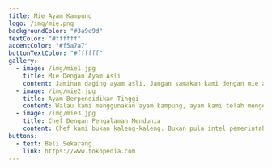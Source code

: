 ```yaml
---
title: Mie Ayam Kampung
logo: /img/mie.png
backgroundColor: "#3a9e9d"
textColor: "#ffffff"
accentColor: "#f5a7a7"
buttonTextColor: "#ffffff"
gallery:
  - image: /img/mie1.jpg
    title: Mie Dengan Ayam Asli
    content: Jaminan daging ayam asli. Jangan samakan kami dengan mie ayam gerobakan random yang pakai daging tikus.
  - image: /img/mie2.jpg
    title: Ayam Berpendidikan Tinggi
    content: Walau kami menggunakan ayam kampung, ayam kami telah mengemban pendidikan di kampus.
  - image: /img/mie3.jpg
    title: Chef Dengan Pengalaman Mendunia
    content: Chef kami bukan kaleng-kaleng. Bukan pula intel pemerintah yang menyamar menjadi penjual mie ayam di perempatan dekat rumah.
buttons:
  - text: Beli Sekarang
    link: https://www.tokopedia.com
---
```

